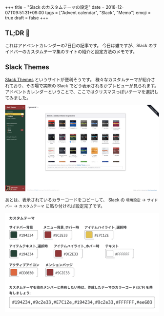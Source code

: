 +++
title = "Slack のカスタムテーマの設定"
date  = 2018-12-07T09:51:31+09:00
tags  = ["Advent calendar", "Slack", "Memo"]
emoji = true
draft = false
+++

## TL;DR :christmas_tree:

これはアドベントカレンダーの7日目の記事です。
今日は雑ですが、Slack のサイドバーのカスタムテーマ集のサイトの紹介と設定方法のメモです。

## Slack Themes

[Slack Themes](https://slackthemes.net) というサイトが便利そうです。
様々なカスタムテーマが紹介されており、その場で実際の Slack でどう表示されるかプレビューが見られます。
アドベントカレンダーということで、ここではクリスマスっぽいテーマを選択してみました。

![](slackthemes.png)

あとは、表示されているカラーコードをコピーして、 Slack の `環境設定` → `サイドバー` → `カスタムテーマ` に貼り付ければ設定完了です。

![](setting.png)